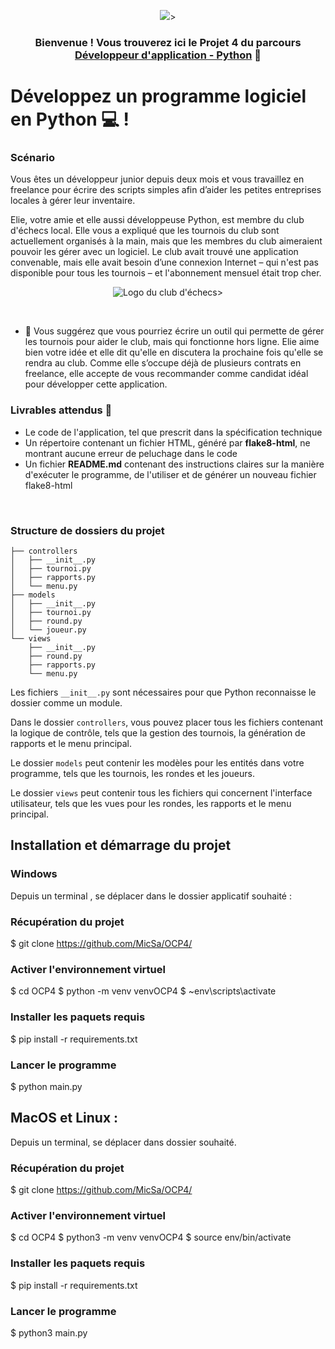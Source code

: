 <p align="center" <a href="" target="_blank" rel="noreferrer"><img src="https://www.startpage.com/av/proxy-image?piurl=https%3A%2F%2Fwww.python.org%2Fstatic%2Fcommunity_logos%2Fpython-logo-master-v3-TM.png&sp=1678450408T4e2eae9177a1d48c962869bcfa7ae8c5f16b84722f382e576e60601b8ecd2605"></a>>
</p>

<h3 align="center">

Bienvenue ! Vous trouverez ici le Projet 4 du parcours<a href="https://openclassrooms.com/fr/paths/518-developpeur-dapplication-python" target="_blank" rel="noreferrer"> Développeur d'application - Python</a> 👋

</h3>

<h2 align="center">

# Développez un programme logiciel en Python 💻 !

</h2>

<h3> Scénario </h3>

Vous êtes un développeur junior depuis deux mois et vous travaillez en freelance pour écrire des scripts simples afin d’aider les petites entreprises locales à gérer leur inventaire. 

Elie, votre amie et elle aussi développeuse Python, est membre du club d'échecs local. Elle vous a expliqué que les tournois du club sont actuellement organisés à la main, mais que les membres du club aimeraient pouvoir les gérer avec un logiciel. Le club avait trouvé une application convenable, mais elle avait besoin d’une connexion Internet – qui n'est pas disponible pour tous les tournois – et l'abonnement mensuel était trop cher.

<p align="center" <a href="" class="oc-imageLink oc-imageLink--disabled"><img src="https://user.oc-static.com/upload/2020/09/22/16007793690358_chess%20club-01.png" alt="Logo du club d'échecs"></a>>
</p>


</br>

- 💬 Vous suggérez que vous pourriez écrire un outil qui permette de gérer les tournois pour aider le club, mais qui fonctionne hors ligne. Elie aime bien votre idée et elle dit qu'elle en discutera la prochaine fois qu'elle se rendra au club. Comme elle s’occupe déjà de plusieurs contrats en freelance, elle accepte de vous recommander comme candidat idéal pour développer cette application.

 <h3>Livrables attendus 🔭 </h3> 
   

-   Le code de l'application, tel que prescrit dans la spécification technique 
-   Un répertoire contenant un fichier HTML, généré par **flake8-html**, ne montrant aucune erreur de peluchage dans le code 
-   Un fichier **README.md** contenant des instructions claires sur la manière d'exécuter le programme, de l'utiliser et de générer un nouveau fichier flake8-html

</br>


 <h3>Structure de dossiers du projet</h3>  

```
├── controllers
│   ├── __init__.py
│   ├── tournoi.py
│   ├── rapports.py
│   └── menu.py
├── models
│   ├── __init__.py
│   ├── tournoi.py
│   ├── round.py
│   └── joueur.py
└── views
    ├── __init__.py
    ├── round.py
    ├── rapports.py
    └── menu.py

```

Les fichiers `__init__.py` sont nécessaires pour que Python reconnaisse le dossier comme un module.

Dans le dossier `controllers`, vous pouvez placer tous les fichiers contenant la logique de contrôle, tels que la gestion des tournois, la génération de rapports et le menu principal.

Le dossier `models` peut contenir les modèles pour les entités dans votre programme, tels que les tournois, les rondes et les joueurs.

Le dossier `views` peut contenir tous les fichiers qui concernent l'interface utilisateur, tels que les vues pour les rondes, les rapports et le menu principal.


<h2> Installation et démarrage du projet</h2> 
<h3>Windows  </h3> 

Depuis un terminal , se déplacer dans le dossier applicatif souhaité :

<h3>Récupération du projet</h3> 

$ git clone https://github.com/MicSa/OCP4/

<h3>Activer l'environnement virtuel </h3> 

$ cd OCP4 
$ python -m venv venvOCP4 
$ ~env\scripts\activate

<h3>Installer les paquets requis </h3>

$ pip install -r requirements.txt

<h3>Lancer le programme</h3>

$ python main.py

<h2>MacOS et Linux : </h2>

Depuis un terminal, se déplacer dans dossier souhaité. 

<h3>Récupération du projet</h3>

$ git clone https://github.com/MicSa/OCP4/


<h3>Activer l'environnement virtuel </h3>

$ cd OCP4
$ python3 -m venv venvOCP4 
$ source env/bin/activate

<h3>Installer les paquets requis </h3>

$ pip install -r requirements.txt

<h3>Lancer le programme </h3>

$ python3 main.py

